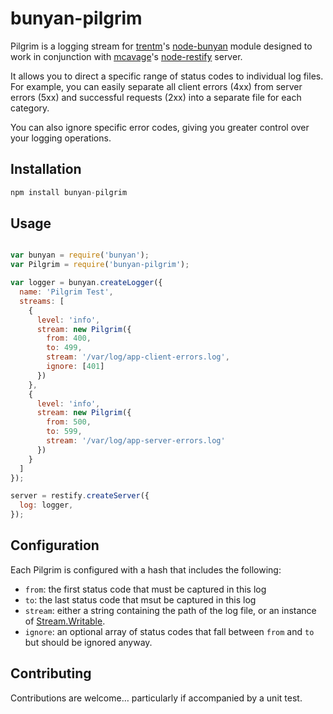 bunyan-pilgrim
==============

Pilgrim is a logging stream for [trentm](https://github.com/trentm)'s [node-bunyan](https://github.com/trentm/node-bunyan) module designed to work in conjunction with [mcavage](https://github.com/mcavage)'s [node-restify](https://github.com/mcavage/node-restify) server.

It allows you to direct a specific range of status codes to individual log files. For example, you can easily separate all client errors (4xx) from server errors (5xx) and successful requests (2xx) into a separate file for each category.

You can also ignore specific error codes, giving you greater control over your logging operations.

## Installation

```javascript
npm install bunyan-pilgrim
```

## Usage

```javascript

var bunyan = require('bunyan');
var Pilgrim = require('bunyan-pilgrim');

var logger = bunyan.createLogger({
  name: 'Pilgrim Test',
  streams: [
    {
      level: 'info',
      stream: new Pilgrim({
        from: 400,
        to: 499,
        stream: '/var/log/app-client-errors.log',
        ignore: [401]
      })
    },
    {
      level: 'info',
      stream: new Pilgrim({
        from: 500,
        to: 599,
        stream: '/var/log/app-server-errors.log'
      })
    }
  ]
});

server = restify.createServer({
  log: logger,
});
```

## Configuration

Each Pilgrim is configured with a hash that includes the following:

- `from`: the first status code that must be captured in this log
- `to`: the last status code that msut be captured in this log
- `stream`: either a string containing the path of the log file, or an instance of [Stream.Writable](http://nodejs.org/api/stream.html#stream_class_stream_writable).
- `ignore`: an optional array of status codes that fall between `from` and `to` but should be ignored anyway.

## Contributing

Contributions are welcome… particularly if accompanied by a unit test.

